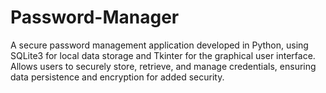 # Password-Manager
A secure password management application developed in Python, using SQLite3 for local data storage and Tkinter for the graphical user interface. Allows users to securely store, retrieve, and manage credentials, ensuring data persistence and encryption for added security.
